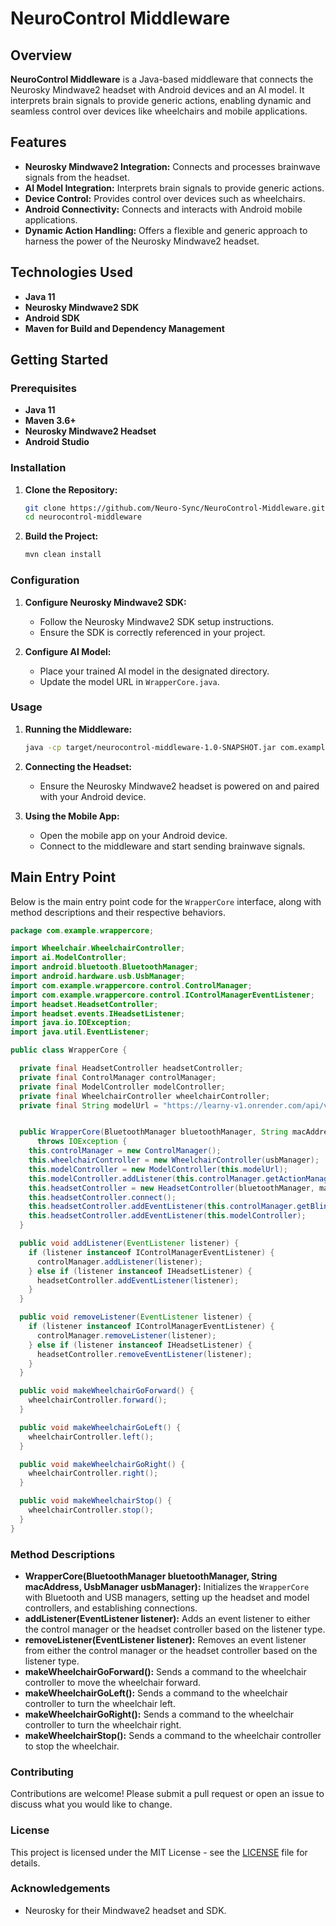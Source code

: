# NeuroControl Middleware

## Overview

**NeuroControl Middleware** is a Java-based middleware that connects the Neurosky Mindwave2 headset with Android devices and an AI model. It interprets brain signals to provide generic actions, enabling dynamic and seamless control over devices like wheelchairs and mobile applications.

## Features

- **Neurosky Mindwave2 Integration:** Connects and processes brainwave signals from the headset.
- **AI Model Integration:** Interprets brain signals to provide generic actions.
- **Device Control:** Provides control over devices such as wheelchairs.
- **Android Connectivity:** Connects and interacts with Android mobile applications.
- **Dynamic Action Handling:** Offers a flexible and generic approach to harness the power of the Neurosky Mindwave2 headset.

## Technologies Used

- **Java 11**
- **Neurosky Mindwave2 SDK**
- **Android SDK**
- **Maven for Build and Dependency Management**

## Getting Started

### Prerequisites

- **Java 11**
- **Maven 3.6+**
- **Neurosky Mindwave2 Headset**
- **Android Studio**

### Installation

1. **Clone the Repository:**
   ```sh
   git clone https://github.com/Neuro-Sync/NeuroControl-Middleware.git
   cd neurocontrol-middleware
   ```

2. **Build the Project:**
   ```sh
   mvn clean install
   ```

### Configuration

1. **Configure Neurosky Mindwave2 SDK:**
   - Follow the Neurosky Mindwave2 SDK setup instructions.
   - Ensure the SDK is correctly referenced in your project.

2. **Configure AI Model:**
   - Place your trained AI model in the designated directory.
   - Update the model URL in `WrapperCore.java`.

### Usage

1. **Running the Middleware:**
   ```sh
   java -cp target/neurocontrol-middleware-1.0-SNAPSHOT.jar com.example.wrappercore.WrapperCore
   ```

2. **Connecting the Headset:**
   - Ensure the Neurosky Mindwave2 headset is powered on and paired with your Android device.

3. **Using the Mobile App:**
   - Open the mobile app on your Android device.
   - Connect to the middleware and start sending brainwave signals.

## Main Entry Point

Below is the main entry point code for the `WrapperCore` interface, along with method descriptions and their respective behaviors.

```java
package com.example.wrappercore;

import Wheelchair.WheelchairController;
import ai.ModelController;
import android.bluetooth.BluetoothManager;
import android.hardware.usb.UsbManager;
import com.example.wrappercore.control.ControlManager;
import com.example.wrappercore.control.IControlManagerEventListener;
import headset.HeadsetController;
import headset.events.IHeadsetListener;
import java.io.IOException;
import java.util.EventListener;

public class WrapperCore {

  private final HeadsetController headsetController;
  private final ControlManager controlManager;
  private final ModelController modelController;
  private final WheelchairController wheelchairController;
  private final String modelUrl = "https://learny-v1.onrender.com/api/v1/downloadModel";


  public WrapperCore(BluetoothManager bluetoothManager, String macAddress, UsbManager usbManager)
      throws IOException {
    this.controlManager = new ControlManager();
    this.wheelchairController = new WheelchairController(usbManager);
    this.modelController = new ModelController(this.modelUrl);
    this.modelController.addListener(this.controlManager.getActionManager());
    this.headsetController = new HeadsetController(bluetoothManager, macAddress);
    this.headsetController.connect();
    this.headsetController.addEventListener(this.controlManager.getBlinkManager());
    this.headsetController.addEventListener(this.modelController);
  }

  public void addListener(EventListener listener) {
    if (listener instanceof IControlManagerEventListener) {
      controlManager.addListener(listener);
    } else if (listener instanceof IHeadsetListener) {
      headsetController.addEventListener(listener);
    }
  }

  public void removeListener(EventListener listener) {
    if (listener instanceof IControlManagerEventListener) {
      controlManager.removeListener(listener);
    } else if (listener instanceof IHeadsetListener) {
      headsetController.removeEventListener(listener);
    }
  }

  public void makeWheelchairGoForward() {
    wheelchairController.forward();
  }

  public void makeWheelchairGoLeft() {
    wheelchairController.left();
  }

  public void makeWheelchairGoRight() {
    wheelchairController.right();
  }

  public void makeWheelchairStop() {
    wheelchairController.stop();
  }
}
```

### Method Descriptions

- **WrapperCore(BluetoothManager bluetoothManager, String macAddress, UsbManager usbManager):** Initializes the `WrapperCore` with Bluetooth and USB managers, setting up the headset and model controllers, and establishing connections.
- **addListener(EventListener listener):** Adds an event listener to either the control manager or the headset controller based on the listener type.
- **removeListener(EventListener listener):** Removes an event listener from either the control manager or the headset controller based on the listener type.
- **makeWheelchairGoForward():** Sends a command to the wheelchair controller to move the wheelchair forward.
- **makeWheelchairGoLeft():** Sends a command to the wheelchair controller to turn the wheelchair left.
- **makeWheelchairGoRight():** Sends a command to the wheelchair controller to turn the wheelchair right.
- **makeWheelchairStop():** Sends a command to the wheelchair controller to stop the wheelchair.

### Contributing

Contributions are welcome! Please submit a pull request or open an issue to discuss what you would like to change.

### License

This project is licensed under the MIT License - see the [LICENSE](https://choosealicense.com/licenses/mit/) file for details.

### Acknowledgements

- Neurosky for their Mindwave2 headset and SDK.
